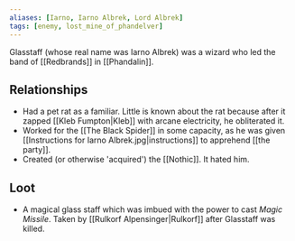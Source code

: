 ```yaml
---
aliases: [Iarno, Iarno Albrek, Lord Albrek]
tags: [enemy, lost_mine_of_phandelver]
---
```

Glasstaff (whose real name was Iarno Albrek) was a wizard who led the band of [[Redbrands]] in [[Phandalin]]. 

## Relationships
- Had a pet rat as a familiar. Little is known about the rat because after it zapped [[Kleb Fumpton|Kleb]] with arcane electricity, he obliterated it.
- Worked for the [[The Black Spider]] in some capacity, as he was given [[Instructions for Iarno Albrek.jpg|instructions]] to apprehend [[the party]].
- Created (or otherwise 'acquired') the [[Nothic]]. It hated him.

## Loot
- A magical glass staff which was imbued with the power to cast *Magic Missile*. Taken by [[Rulkorf Alpensinger|Rulkorf]] after Glasstaff was killed.